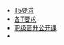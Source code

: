 - [T5要求](https://ilearning.58corp.com/learn/online/play?p=2vg0pt)
- [各T要求](https://ilearning.58corp.com/learn/rank)
- [职级晋升公开课](https://ilearning.58corp.com/learn/online/play?p=2vcddm)
-